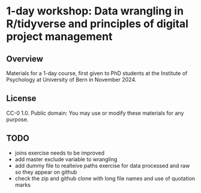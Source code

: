 # 1-day workshop: Data wrangling in R/tidyverse and principles of digital project management 

## Overview

Materials for a 1-day course, first given to PhD students at the Institute of Psychology at University of Bern in November 2024.

## License

CC-0 1.0. Public domain: You may use or modify these materials for any purpose. 

## TODO

- joins exercise needs to be improved 
- add master exclude variable to wrangling
- add dummy file to realteive paths exercise for data processed and raw so they appear on github
- check the zip and github clone with long file names and use of quotation marks
